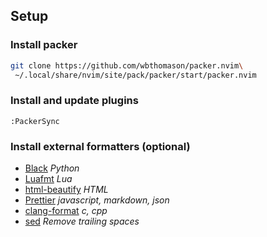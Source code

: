 ## Setup

### Install packer

```bash
git clone https://github.com/wbthomason/packer.nvim\
 ~/.local/share/nvim/site/pack/packer/start/packer.nvim
```

### Install and update plugins

```vim
:PackerSync
```

### Install external formatters (optional)

-   [Black](https://github.com/psf/black) _Python_
-   [Luafmt](https://github.com/CurtisFenner/luafmt) _Lua_
-   [html-beautify](https://aur.archlinux.org/packages/js-beautify/) _HTML_
-   [Prettier](https://prettier.io/) _javascript, markdown, json_
-   [clang-format](https://clang.llvm.org/docs/ClangFormat.html) _c, cpp_
-   [sed](https://archlinux.org/packages/core/x86_64/sed/) _Remove trailing spaces_
